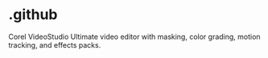 # .github
Corel VideoStudio Ultimate video editor with masking, color grading, motion tracking, and effects packs.
